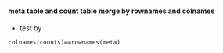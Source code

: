#### meta table and count table merge by rownames and colnames 
- test by 
```{r}
colnames(counts)==rownames(meta)
```
